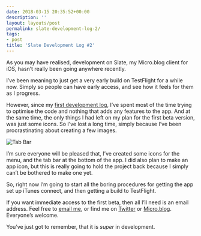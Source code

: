 ```yaml
---
date: 2018-03-15 20:35:52+00:00
description: ''
layout: layouts/post
permalink: slate-development-log-2/
tags:
- post
title: 'Slate Development Log #2'
---
```


<p>As you may have realised, development on Slate, my Micro.blog client for iOS, hasn’t really been going anywhere recently.</p>
<p>I’ve been meaning to just get a very early build on TestFlight for a while now. Simply so people can have early access, and see how it feels for them as I progress.</p>
<p>However, since my <a href="https://chrishannah.me/slate-development-log/">first development log</a>, I’ve spent most of the time trying to optimise the code and nothing that adds any features to the app. And at the same time, the only things I had left on my plan for the first beta version, was just some icons. So I’ve lost a long time, simply because I’ve been procrastinating about creating a few images.</p>
<p><img src="https://chrishannah.me/wp-content/uploads/2018/03/Screen-Shot-2018-03-15-at-20.30.56-1.png" alt="Tab Bar" /></p>
<p>I’m sure everyone will be pleased that, I’ve created some icons for the menu, and the tab bar at the bottom of the app. I did also plan to make an app icon, but this is really going to hold the project back because I simply can’t be bothered to make one yet.</p>
<p>So, right now I’m going to start all the boring procedures for getting the app set up iTunes connect, and then getting a build to TestFlight.</p>
<p>If you want immediate access to the first beta, then all I’ll need is an email address. Feel free to <a href="mailto:me@chrishannah.me?Subject=Slate%20Beta">email me</a>, or find me on <a href="https://twitter.com/chrishannah">Twitter</a> or <a href="http://micro.blog/chrishannah">Micro.blog</a>. Everyone’s welcome.</p>
<p>You’ve just got to remember, that it is <em>super</em> in development.</p>